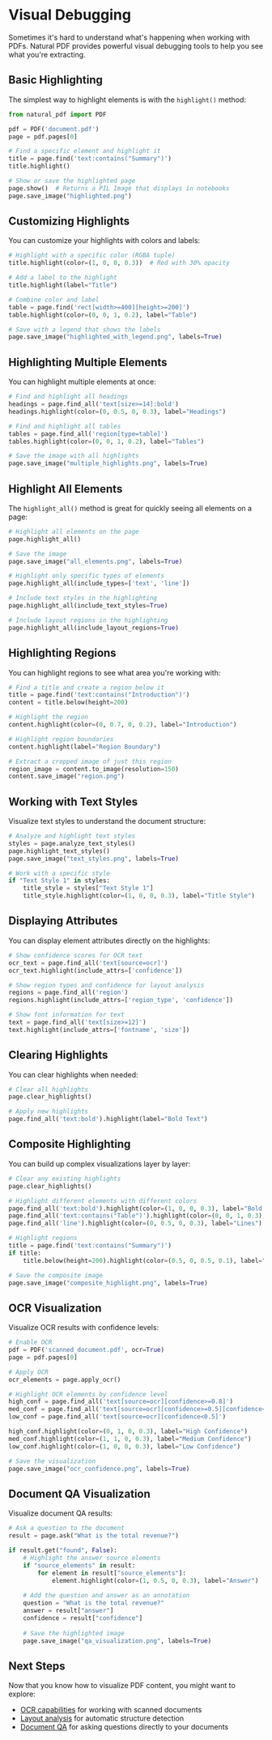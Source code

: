 # Visual Debugging

Sometimes it's hard to understand what's happening when working with PDFs. Natural PDF provides powerful visual debugging tools to help you see what you're extracting.

## Basic Highlighting

The simplest way to highlight elements is with the `highlight()` method:

```python
from natural_pdf import PDF

pdf = PDF('document.pdf')
page = pdf.pages[0]

# Find a specific element and highlight it
title = page.find('text:contains("Summary")')
title.highlight()

# Show or save the highlighted page
page.show()  # Returns a PIL Image that displays in notebooks
page.save_image("highlighted.png")
```

## Customizing Highlights

You can customize your highlights with colors and labels:

```python
# Highlight with a specific color (RGBA tuple)
title.highlight(color=(1, 0, 0, 0.3))  # Red with 30% opacity

# Add a label to the highlight
title.highlight(label="Title")

# Combine color and label
table = page.find('rect[width>=400][height>=200]')
table.highlight(color=(0, 0, 1, 0.2), label="Table")

# Save with a legend that shows the labels
page.save_image("highlighted_with_legend.png", labels=True)
```

## Highlighting Multiple Elements

You can highlight multiple elements at once:

```python
# Find and highlight all headings
headings = page.find_all('text[size>=14]:bold')
headings.highlight(color=(0, 0.5, 0, 0.3), label="Headings")

# Find and highlight all tables
tables = page.find_all('region[type=table]')
tables.highlight(color=(0, 0, 1, 0.2), label="Tables")

# Save the image with all highlights
page.save_image("multiple_highlights.png", labels=True)
```

## Highlight All Elements

The `highlight_all()` method is great for quickly seeing all elements on a page:

```python
# Highlight all elements on the page
page.highlight_all()

# Save the image
page.save_image("all_elements.png", labels=True)

# Highlight only specific types of elements
page.highlight_all(include_types=['text', 'line'])

# Include text styles in the highlighting
page.highlight_all(include_text_styles=True)

# Include layout regions in the highlighting
page.highlight_all(include_layout_regions=True)
```

## Highlighting Regions

You can highlight regions to see what area you're working with:

```python
# Find a title and create a region below it
title = page.find('text:contains("Introduction")')
content = title.below(height=200)

# Highlight the region
content.highlight(color=(0, 0.7, 0, 0.2), label="Introduction")

# Highlight region boundaries
content.highlight(label="Region Boundary")

# Extract a cropped image of just this region
region_image = content.to_image(resolution=150)
content.save_image("region.png")
```

## Working with Text Styles

Visualize text styles to understand the document structure:

```python
# Analyze and highlight text styles
styles = page.analyze_text_styles()
page.highlight_text_styles()
page.save_image("text_styles.png", labels=True)

# Work with a specific style
if "Text Style 1" in styles:
    title_style = styles["Text Style 1"]
    title_style.highlight(color=(1, 0, 0, 0.3), label="Title Style")
```

## Displaying Attributes

You can display element attributes directly on the highlights:

```python
# Show confidence scores for OCR text
ocr_text = page.find_all('text[source=ocr]')
ocr_text.highlight(include_attrs=['confidence'])

# Show region types and confidence for layout analysis
regions = page.find_all('region')
regions.highlight(include_attrs=['region_type', 'confidence'])

# Show font information for text
text = page.find_all('text[size>=12]')
text.highlight(include_attrs=['fontname', 'size'])
```

## Clearing Highlights

You can clear highlights when needed:

```python
# Clear all highlights
page.clear_highlights()

# Apply new highlights
page.find_all('text:bold').highlight(label="Bold Text")
```

## Composite Highlighting

You can build up complex visualizations layer by layer:

```python
# Clear any existing highlights
page.clear_highlights()

# Highlight different elements with different colors
page.find_all('text:bold').highlight(color=(1, 0, 0, 0.3), label="Bold Text")
page.find_all('text:contains("Table")').highlight(color=(0, 0, 1, 0.3), label="Table References")
page.find_all('line').highlight(color=(0, 0.5, 0, 0.3), label="Lines")

# Highlight regions
title = page.find('text:contains("Summary")')
if title:
    title.below(height=200).highlight(color=(0.5, 0, 0.5, 0.1), label="Summary Section")

# Save the composite image
page.save_image("composite_highlight.png", labels=True)
```

## OCR Visualization

Visualize OCR results with confidence levels:

```python
# Enable OCR
pdf = PDF('scanned_document.pdf', ocr=True)
page = pdf.pages[0]

# Apply OCR
ocr_elements = page.apply_ocr()

# Highlight OCR elements by confidence level
high_conf = page.find_all('text[source=ocr][confidence>=0.8]')
med_conf = page.find_all('text[source=ocr][confidence>=0.5][confidence<0.8]')
low_conf = page.find_all('text[source=ocr][confidence<0.5]')

high_conf.highlight(color=(0, 1, 0, 0.3), label="High Confidence")
med_conf.highlight(color=(1, 1, 0, 0.3), label="Medium Confidence")
low_conf.highlight(color=(1, 0, 0, 0.3), label="Low Confidence")

# Save the visualization
page.save_image("ocr_confidence.png", labels=True)
```

## Document QA Visualization

Visualize document QA results:

```python
# Ask a question to the document
result = page.ask("What is the total revenue?")

if result.get("found", False):
    # Highlight the answer source elements
    if "source_elements" in result:
        for element in result["source_elements"]:
            element.highlight(color=(1, 0.5, 0, 0.3), label="Answer")
            
    # Add the question and answer as an annotation
    question = "What is the total revenue?"
    answer = result["answer"]
    confidence = result["confidence"]
    
    # Save the highlighted image
    page.save_image("qa_visualization.png", labels=True)
```

## Next Steps

Now that you know how to visualize PDF content, you might want to explore:

- [OCR capabilities](../ocr/index.md) for working with scanned documents
- [Layout analysis](../layout-analysis/index.md) for automatic structure detection
- [Document QA](../document-qa/index.md) for asking questions directly to your documents